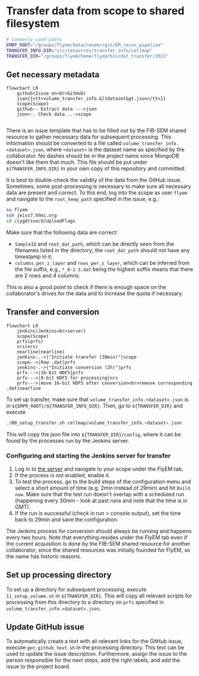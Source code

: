 # Transfer data from scope to shared filesystem

```bash
# Commonly used paths
EMRP_ROOT="/groups/flyem/data/render/git/EM_recon_pipeline"
TRANSFER_INFO_DIR="src/resources/transfer_info/cellmap"
TRANSFER_DIR="/groups/flyem/home/flyem/bin/dat_transfer/2022"
```

## Get necessary metadata
```mermaid
flowchart LR
    github(Issue on<br>GitHub)
    json{{<tt>volume_transfer_info.&ltdataset&gt.json</tt>}}
    scope(Scope)
    github-- Extract data --->json
    json<-. Check data ..->scope
    
```
There is an issue template that has to be filled out by the FIB-SEM shared resource to gather necessary data for subsequent processing. This information should be converted to a file called `volume_transfer_info.<dataset>.json`, where `<dataset>` is the dataset name as specified by the collaborator. No dashes should be in the project name since MongoDB doesn't like them that much. This file should be put under `${TRANSFER_INFO_DIR}` in your own copy of this repository and committed.

It is best to double-check the validity of the data from the GitHub issue. Sometimes, some post-processing is necessary to make sure all necessary data are present and correct. To this end, log into the scope as user `flyem` and navigate to the `root_keep_path` specified in the issue, e.g.:
```bash
su flyem
ssh jeiss7.hhmi.org
cd /cygdrive/d/UploadFlags
```
Make sure that the following data are correct:
* `SampleID` and `root_dat_path`, which can be directly seen from the filenames listed in the directory; the `root_dat_path` should not have any timestamp in it;
* `columns_per_z_layer` and `rows_per_z_layer`, which can be inferred from the file suffix, e.g., `*_0-1-3.dat` being the highest suffix means that there are 2 rows and 4 columns.

This is also a good point to check if there is enough space on the collaborator's drives for the data and to increase the quota if necessary.

## Transfer and conversion
```mermaid
flowchart LR
    jenkins(Jenkins<br>server)
    scope(Scope)
    prfs(prfs)
    nrs(nrs)
    nearline(nearline)
    jenkins-.->|"Initiate transfer (30min)"|scope
    scope-->|Raw .dat|prfs
    jenkins-.->|"Initiate conversion (2h)"|prfs
    prfs--->|16-bit HDF5|prfs
    prfs--->|8-bit HDF5 for processing|nrs
    prfs--->|move 16-bit HDF5 after conversion<br>remove corresponding .dat|nearline
```
To set up transfer, make sure that `volume_transfer_info.<dataset>.json` is in `${EMPR_ROOT}/${TRANSFER_INFO_DIR}`. Then, go to `${TRANSFER_DIR}` and execute
```bash
./00_setup_transfer.sh cellmap/volume_transfer_info.<dataset>.json
```
This will copy the json file into `${TRANSFER_DIR}/config`, where it can be found by the processes run by the Jenkins server.

### Configuring and starting the Jenkins server for transfer
1. Log in to [the server](https://jenkins.int.janelia.org) and navigate to your scope under the FlyEM tab.
2. If the process is not enabled, enable it.
3. To test the process, go to the build steps of the configuration menu and select a short amount of time (e.g. 2min instead of 29min) and hit `Build now`. Make sure that the test run doesn't overlap with a scheduled run (happening every 30min - look at past runs and note that the time is in GMT).
4. If the run is successful (check in run > console output), set the time back to 29min and save the configuration.

The Jenkins process for conversion should always be running and happens every two hours. Note that everything resides under the FlyEM tab even if the current acquisition is done by the FIB-SEM shared resource for another collaborator, since the shared resources was initially founded for FlyEM, so the name has historic reasons.

## Set up processing directory
To set up a directory for subsequent processing, execute `11_setup_volume.sh` in `${TRANSFER_DIR}`. This will copy all relevant scripts for processing from this directory to a directory on `prfs` specified in `volume_transfer_info.<dataset>.json`.

## Update GitHub issue
To automatically create a text with all relevant links for the GitHub issue, execute `gen_github_text.sh` in the processing directory. This text can be used to update the issue description.
Furthermore, assign the issue to the person responsible for the next steps, add the right labels, and add the issue to the project board.
